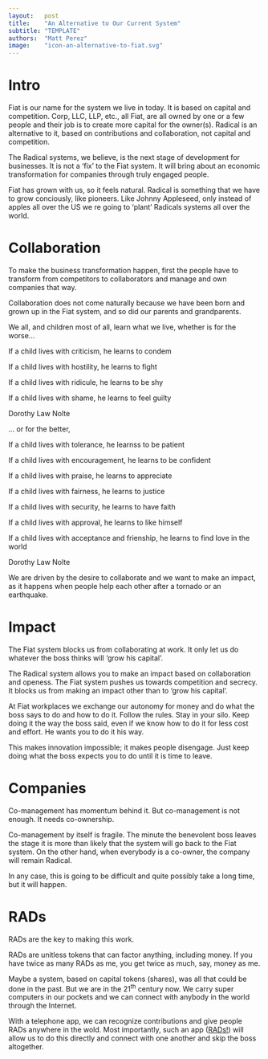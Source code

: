 ```yaml
---
layout:   post
title:    "An Alternative to Our Current System"
subtitle: "TEMPLATE"
authors:  "Matt Perez"
image:    "icon-an-alternative-to-fiat.svg"
---
```


<div style='display:none; '>
 <p>Fiat is the name we have given the system we live in today. It is based on capital and competition. Corp, LLC, LLP, etc., they are all Fiat owned by one or a few people.</p>
 <p>Radical is an alternative to it.</p>
</div>

<h1>Intro</h1>
 <p>Fiat is our name for the system we live in today. It is based on capital and competition. Corp, LLC, LLP, etc., all Fiat, are all owned by one or a few people and their job is to create more capital for the owner(s). Radical is an alternative to it, based on contributions and collaboration, not capital and competition.</p>
 <p>The Radical systems, we believe, is the next stage of development for businesses. It is not a &lsquo;fix&rsquo; to the Fiat system. It will bring about an economic transformation for companies through truly engaged people.</p>
 <p>Fiat has grown with us, so it feels natural. Radical is something that we have to grow conciously, like pioneers. Like Johnny Appleseed, only instead of apples all over the US we re going to &lsquo;plant&rsquo; Radicals systems all over the world.</p>

<h1>Collaboration</h1>
 <p>To make the business transformation happen, first the people have to transform from competitors to collaborators and manage and own companies that way.</p>
 <p>Collaboration does not come naturally because we have been born and grown up in the Fiat system, and so did our parents and grandparents.
 <p>We all, and children most of all, learn what we live, whether is for the worse&hellip;</p>
  <div class="_citation">
   <p>If a child lives with criticism, he learns to condem</p>
   <p>If a child lives with hostility, he learns to fight</p>
   <p>If a child lives with ridicule, he learns to be shy</p>
   <p>If a child lives with shame, he learns to feel guilty</p>
   <p id="_signature">Dorothy Law Nolte</p>
  </div>
 <p>&hellip; or for the better,</p>
  <div class="_citation">
   <p>If a child lives with tolerance, he learnss to be patient</p>
   <p>If a child lives with encouragement, he learns to be confident</p>
   <p>If a child lives with praise, he learns to appreciate</p>
   <p>If a child lives with fairness, he learns to justice</p>
   <p>If a child lives with security, he learns to have faith</p>
   <p>If a child lives with approval, he learns to like himself</p>
   <p>If a child lives with acceptance and frienship, he learns to find love in the world</p>
   <p id="_signature">Dorothy Law Nolte</p>
  </div>
 <p style="margin-top:6px; ">We are driven by the desire to collaborate and we want to make an impact, as it happens when people help each other after a tornado or an earthquake.</p>

 <h1>Impact</h1>
 <p>The Fiat system blocks us from collaborating at work. It only let us do whatever the boss thinks will &lsquo;grow his capital&rsquo;.</p>
 <p>The Radical system allows you to make an impact based on collaboration and openess. The Fiat system pushes us towards competition and secrecy. It blocks us from making an impact other than to &lsquo;grow his capital&rsquo;.</p>
 <p>At Fiat workplaces we exchange our autonomy for money and do what the boss says to do and how to do it. Follow the rules. Stay in your silo. Keep doing it the way the boss said, even if we know how to do it for less cost and effort. He wants you to do it his way.</p>
 <p>This makes innovation impossible; it makes people disengage. Just keep doing what the boss expects you to do until it is time to leave.<p>

<h1>Companies</h1>
 <p>Co-management has momentum behind it. But co-management is not enough. It needs co-ownership.</p>
 <p>Co-management by itself is fragile. The minute the benevolent boss leaves the stage it is more than likely that the system will go back to the Fiat system. On the other hand, when everybody is a co-owner, the company will remain Radical.</p>
 <p>In any case, this is going to be difficult and quite possibly take a long time, but it will happen.</p>

<h1>RADs</h1>
 <p>RADs are the key to making this work.</p>
 <p>RADs are unitless tokens that can factor anything, including money. If you have twice as many RADs as me, you get twice as much, say, money as me.</p>
 <p>Maybe a system, based on capital tokens (shares), was all that could be done in the past. But we are in the 21<sup>th</sup> century now. We carry super computers in our pockets and we can connect with anybody in the world through the Internet.</p>
 <p>With a telephone app, we can recognize contributions and give people RADs anywhere in the wold. Most importantly, such an app (<a href="https://apps.apple.com/us/app/rads/id6447589527" target="_blank">RADs!</a>) will allow us to do this directly and connect with one another and skip the boss altogether.</p>
